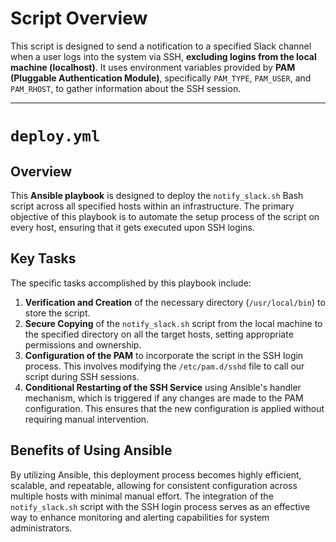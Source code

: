 # Script Overview

This script is designed to send a notification to a specified Slack channel when a user logs into the system via SSH, **excluding logins from the local machine (localhost)**. It uses environment variables provided by **PAM (Pluggable Authentication Module)**, specifically `PAM_TYPE`, `PAM_USER`, and `PAM_RHOST`, to gather information about the SSH session.

---

# `deploy.yml`

## Overview

This **Ansible playbook** is designed to deploy the `notify_slack.sh` Bash script across all specified hosts within an infrastructure. The primary objective of this playbook is to automate the setup process of the script on every host, ensuring that it gets executed upon SSH logins.

## Key Tasks

The specific tasks accomplished by this playbook include:

1. **Verification and Creation** of the necessary directory (`/usr/local/bin`) to store the script.
2. **Secure Copying** of the `notify_slack.sh` script from the local machine to the specified directory on all the target hosts, setting appropriate permissions and ownership.
3. **Configuration of the PAM** to incorporate the script in the SSH login process. This involves modifying the `/etc/pam.d/sshd` file to call our script during SSH sessions.
4. **Conditional Restarting of the SSH Service** using Ansible's handler mechanism, which is triggered if any changes are made to the PAM configuration. This ensures that the new configuration is applied without requiring manual intervention.

## Benefits of Using Ansible

By utilizing Ansible, this deployment process becomes highly efficient, scalable, and repeatable, allowing for consistent configuration across multiple hosts with minimal manual effort. The integration of the `notify_slack.sh` script with the SSH login process serves as an effective way to enhance monitoring and alerting capabilities for system administrators.

